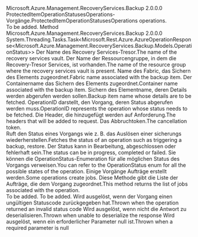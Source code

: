 <Type Name="IProtectedItemOperationStatusesOperations" FullName="Microsoft.Azure.Management.RecoveryServices.Backup.IProtectedItemOperationStatusesOperations">
  <TypeSignature Language="C#" Value="public interface IProtectedItemOperationStatusesOperations" />
  <TypeSignature Language="ILAsm" Value=".class public interface auto ansi abstract IProtectedItemOperationStatusesOperations" />
  <TypeSignature Language="DocId" Value="T:Microsoft.Azure.Management.RecoveryServices.Backup.IProtectedItemOperationStatusesOperations" />
  <TypeSignature Language="VB.NET" Value="Public Interface IProtectedItemOperationStatusesOperations" />
  <TypeSignature Language="F#" Value="type IProtectedItemOperationStatusesOperations = interface" />
  <AssemblyInfo>
    <AssemblyName>Microsoft.Azure.Management.RecoveryServices.Backup</AssemblyName>
    <AssemblyVersion>2.0.0.0</AssemblyVersion>
  </AssemblyInfo>
  <Interfaces />
  <Docs>
    <summary>
            <span data-ttu-id="e61ab-101">ProtectedItemOperationStatusesOperations-Vorgänge.</span><span class="sxs-lookup"><span data-stu-id="e61ab-101">ProtectedItemOperationStatusesOperations operations.</span></span>
            </summary>
    <remarks>To be added.</remarks>
  </Docs>
  <Members>
    <Member MemberName="GetWithHttpMessagesAsync">
      <MemberSignature Language="C#" Value="public System.Threading.Tasks.Task&lt;Microsoft.Rest.Azure.AzureOperationResponse&lt;Microsoft.Azure.Management.RecoveryServices.Backup.Models.OperationStatus&gt;&gt; GetWithHttpMessagesAsync (string vaultName, string resourceGroupName, string fabricName, string containerName, string protectedItemName, string operationId, System.Collections.Generic.Dictionary&lt;string,System.Collections.Generic.List&lt;string&gt;&gt; customHeaders = null, System.Threading.CancellationToken cancellationToken = null);" />
      <MemberSignature Language="ILAsm" Value=".method public hidebysig newslot virtual instance class System.Threading.Tasks.Task`1&lt;class Microsoft.Rest.Azure.AzureOperationResponse`1&lt;class Microsoft.Azure.Management.RecoveryServices.Backup.Models.OperationStatus&gt;&gt; GetWithHttpMessagesAsync(string vaultName, string resourceGroupName, string fabricName, string containerName, string protectedItemName, string operationId, class System.Collections.Generic.Dictionary`2&lt;string, class System.Collections.Generic.List`1&lt;string&gt;&gt; customHeaders, valuetype System.Threading.CancellationToken cancellationToken) cil managed" />
      <MemberSignature Language="DocId" Value="M:Microsoft.Azure.Management.RecoveryServices.Backup.IProtectedItemOperationStatusesOperations.GetWithHttpMessagesAsync(System.String,System.String,System.String,System.String,System.String,System.String,System.Collections.Generic.Dictionary{System.String,System.Collections.Generic.List{System.String}},System.Threading.CancellationToken)" />
      <MemberSignature Language="F#" Value="abstract member GetWithHttpMessagesAsync : string * string * string * string * string * string * System.Collections.Generic.Dictionary&lt;string, System.Collections.Generic.List&lt;string&gt;&gt; * System.Threading.CancellationToken -&gt; System.Threading.Tasks.Task&lt;Microsoft.Rest.Azure.AzureOperationResponse&lt;Microsoft.Azure.Management.RecoveryServices.Backup.Models.OperationStatus&gt;&gt;" Usage="iProtectedItemOperationStatusesOperations.GetWithHttpMessagesAsync (vaultName, resourceGroupName, fabricName, containerName, protectedItemName, operationId, customHeaders, cancellationToken)" />
      <MemberType>Method</MemberType>
      <AssemblyInfo>
        <AssemblyName>Microsoft.Azure.Management.RecoveryServices.Backup</AssemblyName>
        <AssemblyVersion>2.0.0.0</AssemblyVersion>
      </AssemblyInfo>
      <ReturnValue>
        <ReturnType>System.Threading.Tasks.Task&lt;Microsoft.Rest.Azure.AzureOperationResponse&lt;Microsoft.Azure.Management.RecoveryServices.Backup.Models.OperationStatus&gt;&gt;</ReturnType>
      </ReturnValue>
      <Parameters>
        <Parameter Name="vaultName" Type="System.String" />
        <Parameter Name="resourceGroupName" Type="System.String" />
        <Parameter Name="fabricName" Type="System.String" />
        <Parameter Name="containerName" Type="System.String" />
        <Parameter Name="protectedItemName" Type="System.String" />
        <Parameter Name="operationId" Type="System.String" />
        <Parameter Name="customHeaders" Type="System.Collections.Generic.Dictionary&lt;System.String,System.Collections.Generic.List&lt;System.String&gt;&gt;" />
        <Parameter Name="cancellationToken" Type="System.Threading.CancellationToken" />
      </Parameters>
      <Docs>
        <param name="vaultName">
            <span data-ttu-id="e61ab-102">Der Name des Recovery Services-Tresor.</span><span class="sxs-lookup"><span data-stu-id="e61ab-102">The name of the recovery services vault.</span></span>
            </param>
        <param name="resourceGroupName">
            <span data-ttu-id="e61ab-103">Der Name der Ressourcengruppe, in dem die Recovery-Tresor Services, ist vorhanden.</span><span class="sxs-lookup"><span data-stu-id="e61ab-103">The name of the resource group where the recovery services vault is present.</span></span>
            </param>
        <param name="fabricName">
            <span data-ttu-id="e61ab-104">Name des Fabric, das Sichern des Elements zugeordnet.</span><span class="sxs-lookup"><span data-stu-id="e61ab-104">Fabric name associated with the backup item.</span></span>
            </param>
        <param name="containerName">
            <span data-ttu-id="e61ab-105">Der Containername das Sichern des Elements zugeordnet.</span><span class="sxs-lookup"><span data-stu-id="e61ab-105">Container name associated with the backup item.</span></span>
            </param>
        <param name="protectedItemName">
            <span data-ttu-id="e61ab-106">Sichern des Elementname, deren Details werden abgerufen werden sollen.</span><span class="sxs-lookup"><span data-stu-id="e61ab-106">Backup item name whose details are to be fetched.</span></span>
            </param>
        <param name="operationId">
            <span data-ttu-id="e61ab-107">OperationID darstellt, den Vorgang, deren Status abgerufen werden muss.</span><span class="sxs-lookup"><span data-stu-id="e61ab-107">OperationID represents the operation whose status needs to be fetched.</span></span>
            </param>
        <param name="customHeaders">
            <span data-ttu-id="e61ab-108">Die Header, die hinzugefügt werden auf Anforderung.</span><span class="sxs-lookup"><span data-stu-id="e61ab-108">The headers that will be added to request.</span></span>
            </param>
        <param name="cancellationToken">
            <span data-ttu-id="e61ab-109">Das Abbruchtoken.</span><span class="sxs-lookup"><span data-stu-id="e61ab-109">The cancellation token.</span></span>
            </param>
        <summary>
            <span data-ttu-id="e61ab-110">Ruft den Status eines Vorgangs wie z. B. das Auslösen einer sicherungs wiederherstellen.</span><span class="sxs-lookup"><span data-stu-id="e61ab-110">Fetches the status of an operation such as triggering a backup, restore.</span></span> <span data-ttu-id="e61ab-111">Der Status kann in Bearbeitung, abgeschlossen oder fehlerhaft sein.</span><span class="sxs-lookup"><span data-stu-id="e61ab-111">The status can be in progress, completed or failed.</span></span> <span data-ttu-id="e61ab-112">Sie können die OperationStatus-Enumeration für alle möglichen Status des Vorgangs verweisen.</span><span class="sxs-lookup"><span data-stu-id="e61ab-112">You can refer to the OperationStatus enum for all the possible states of the operation.</span></span> <span data-ttu-id="e61ab-113">Einige Vorgänge Aufträge erstellt werden.</span><span class="sxs-lookup"><span data-stu-id="e61ab-113">Some operations create jobs.</span></span> <span data-ttu-id="e61ab-114">Diese Methode gibt die Liste der Aufträge, die dem Vorgang zugeordnet.</span><span class="sxs-lookup"><span data-stu-id="e61ab-114">This method returns the list of jobs associated with the operation.</span></span>
            </summary>
        <returns>To be added.</returns>
        <remarks>To be added.</remarks>
        <exception cref="T:Microsoft.Rest.Azure.CloudException">
            <span data-ttu-id="e61ab-115">Wird ausgelöst, wenn der Vorgang einen ungültigen Statuscode zurückgegeben hat.</span><span class="sxs-lookup"><span data-stu-id="e61ab-115">Thrown when the operation returned an invalid status code</span></span>
            </exception>
        <exception cref="T:Microsoft.Rest.SerializationException">
            <span data-ttu-id="e61ab-116">Wird ausgelöst, wenn nicht die Antwort zu deserialisieren.</span><span class="sxs-lookup"><span data-stu-id="e61ab-116">Thrown when unable to deserialize the response</span></span>
            </exception>
        <exception cref="T:Microsoft.Rest.ValidationException">
            <span data-ttu-id="e61ab-117">Wird ausgelöst, wenn ein erforderlicher Parameter null ist.</span><span class="sxs-lookup"><span data-stu-id="e61ab-117">Thrown when a required parameter is null</span></span>
            </exception>
      </Docs>
    </Member>
  </Members>
</Type>